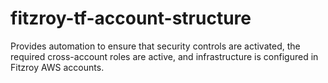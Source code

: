 # fitzroy-tf-account-structure

Provides automation to ensure that security controls are activated, the required cross-account roles are active, and infrastructure is configured in Fitzroy AWS accounts.
